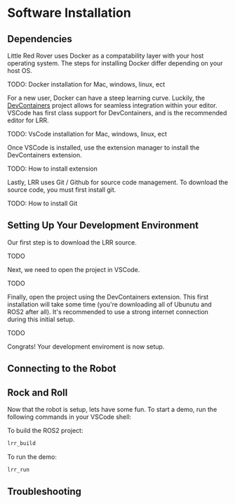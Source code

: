 # Software Installation


## Dependencies

Little Red Rover uses Docker as a compatability layer with your host operating system.
The steps for installing Docker differ depending on your host OS.

TODO: Docker installation for Mac, windows, linux, ect

For a new user, Docker can have a steep learning curve. Luckily, the [DevContainers]() project allows for seamless integration within your editor.
VSCode has first class support for DevContainers, and is the recommended editor for LRR.

TODO: VsCode installation for Mac, windows, linux, ect

Once VSCode is installed, use the extension manager to install the DevContainers extension.

TODO: How to install extension

Lastly, LRR uses Git / Github for source code management. To download the source code, you must first install git. 

TODO: How to install Git

## Setting Up Your Development Environment

Our first step is to download the LRR source. 

TODO

Next, we need to open the project in VSCode.

TODO

Finally, open the project using the DevContainers extension. This first installation will take some time (you're downloading all of Ubunutu and ROS2 after all).
It's recommended to use a strong internet connection during this initial setup.

TODO

Congrats! Your development enviroment is now setup.

## Connecting to the Robot


## Rock and Roll

Now that the robot is setup, lets have some fun. To start a demo, run the following commands in your VSCode shell:

To build the ROS2 project:

```bash
lrr_build
```

To run the demo:

```bash
lrr_run
```

## Troubleshooting
